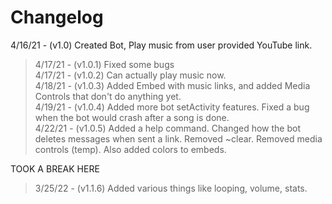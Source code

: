 # Changelog
4/16/21 - (v1.0) Created Bot, Play music from user provided YouTube link.
> 4/17/21 - (v1.0.1) Fixed some bugs  
> 4/17/21 - (v1.0.2) Can actually play music now.  
> 4/18/21 - (v1.0.3) Added Embed with music links, and added Media Controls that don't do anything yet.  
> 4/19/21 - (v1.0.4) Added more bot setActivity features. Fixed a bug when the bot would crash after a song is done.  
> 4/22/21 - (v1.0.5) Added a help command. Changed how the bot deletes messages when sent a link. Removed ~clear. Removed media controls (temp). Also added colors to embeds.  


TOOK A BREAK HERE

> 3/25/22 - (v1.1.6) Added various things like looping, volume, stats.
